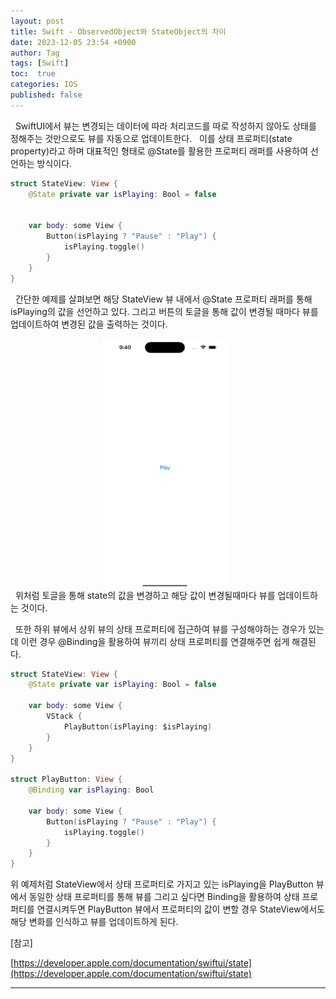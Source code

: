 ```yaml
---
layout: post
title: Swift - ObservedObject와 StateObject의 차이
date: 2023-12-05 23:54 +0900
author: Tag
tags: [Swift]
toc:  true
categories: IOS
published: false
---
```

&nbsp; SwiftUI에서 뷰는 변경되는 데이터에 따라 처리코드를 따로 작성하지 않아도 상태를 정해주는 것만으로도 뷰를 자동으로 업데이트한다.
&nbsp; 이를 상태 프로퍼티(state property)라고 하며 대표적인 형태로 @State를 활용한 프로퍼티 래퍼를 사용하여 선언하는 방식이다.

```swift
struct StateView: View {
    @State private var isPlaying: Bool = false


    var body: some View {
        Button(isPlaying ? "Pause" : "Play") {
            isPlaying.toggle()
        }
    }
}
```

&nbsp; 간단한 예제를 살펴보면 해당 StateView 뷰 내에서 @State 프로퍼티 래퍼를 통해 isPlaying의 값을 선언하고 있다. 그리고 버튼의 토글을 통해 값이 변경될 때마다 뷰를 업데이트하여 변경된 값을 출력하는 것이다.
<div style="display: flex; justify-content: center; align-items: center;">
<img src="/assets/PostImage/StateProperty.gif" width="200" height="400" style="margin-right: 10px;">
</div>
&nbsp; 위처럼 토글을 통해 state의 값을 변경하고 해당 값이 변경될때마다 뷰를 업데이트하는 것이다.
</p>
&nbsp; 또한 하위 뷰에서 상위 뷰의 상태 프로퍼티에 접근하여 뷰를 구성해야하는 경우가 있는데 이런 경우 @Binding을 활용하여 뷰끼리 상태 프로퍼티를 연결해주면 쉽게 해결된다.

```swift
struct StateView: View {
    @State private var isPlaying: Bool = false
    
    var body: some View {
        VStack {
            PlayButton(isPlaying: $isPlaying)
        }
    }
}

struct PlayButton: View {
    @Binding var isPlaying: Bool
    
    var body: some View {
        Button(isPlaying ? "Pause" : "Play") {
            isPlaying.toggle()
        }
    }
}
```

위 예제처럼 StateView에서 상태 프로퍼티로 가지고 있는 isPlaying을 PlayButton 뷰에서 동일한 상태 프로퍼티를 통해 뷰를 그리고 싶다면 Binding을 활용하여 상태 프로퍼티를 연결시켜두면 PlayButton 뷰에서 프로퍼티의 값이 변할 경우 StateView에서도 해당 변화를 인식하고 뷰를 업데이트하게 된다.


[참고]

[https://developer.apple.com/documentation/swiftui/state](https://developer.apple.com/documentation/swiftui/state)

-----

